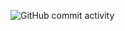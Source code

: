 ![GitHub commit activity](https://img.shields.io/github/commit-activity/m/heartshapedbox/html-css-js?color=5955E8&label=commits&logo=javascript&logoColor=f1e05a)
